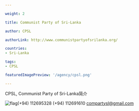```yaml
---

weight: 2

title: Communist Party of Sri-Lanka

author: CPSL

authorLink: http://www.communistpartyofsrilanka.org/ 

countries: 
- Sri-Lanka

tags: 
- CPSL

featuredImagePreview: '/agency/cpsl.png'

---
```


CPSL, Communist Party of Sri-Lanka简介 

<!--more-->

![flag](/agency/cpsl.png)(+94) 112695328 (+94) 112691610 compartysl@gmail.com
